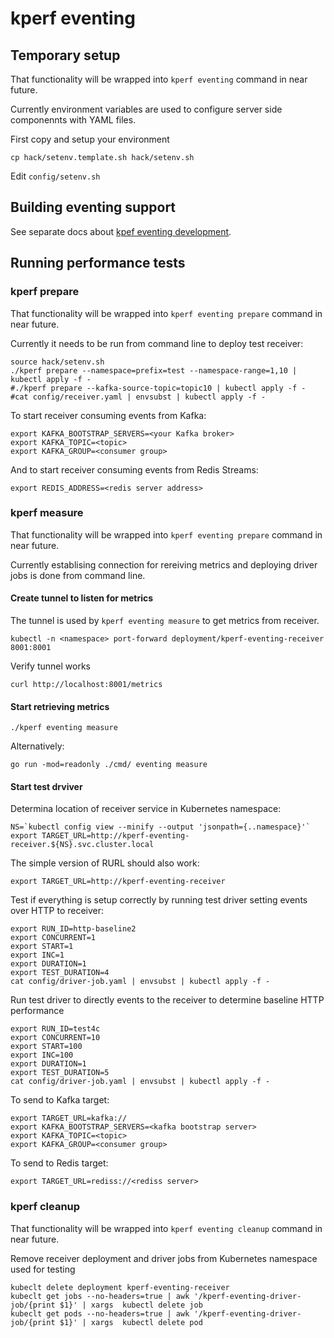 # kperf eventing

## Temporary setup

That functionality will be wrapped into `kperf eventing` command in near future.

Currently environment variables are used to configure server side componennts with YAML files.

First copy and setup your environment

```
cp hack/setenv.template.sh hack/setenv.sh
```

Edit `config/setenv.sh` 


## Building eventing support 

See separate docs about [kpef eventing development](./eventing-dev.mg).

## Running performance tests

### kperf prepare

That functionality will be wrapped into `kperf eventing prepare` command in near future.

Currently it needs to be run from command line to deploy test receiver:

```
source hack/setenv.sh
./kperf prepare --namespace=prefix=test --namespace-range=1,10 | kubectl apply -f -
#./kperf prepare --kafka-source-topic=topic10 | kubectl apply -f -
#cat config/receiver.yaml | envsubst | kubectl apply -f -
```

To start receiver consuming events from Kafka:

```
export KAFKA_BOOTSTRAP_SERVERS=<your Kafka broker>
export KAFKA_TOPIC=<topic>
export KAFKA_GROUP=<consumer group>
```

And to start receiver consuming events from Redis Streams:

```
export REDIS_ADDRESS=<redis server address>
```

### kperf measure

That functionality will be wrapped into `kperf eventing prepare` command in near future.

Currently establising connection for rereiving metrics and deploying driver jobs is done from command line.

#### Create tunnel to listen for metrics

The tunnel is used by `kperf eventing measure` to get metrics from receiver.

```
kubectl -n <namespace> port-forward deployment/kperf-eventing-receiver 8001:8001
```

Verify tunnel works

```
curl http://localhost:8001/metrics
```


#### Start retrieving metrics 

```
./kperf eventing measure
```

Alternatively:

```
go run -mod=readonly ./cmd/ eventing measure
```


#### Start test drviver


Determina location of receiver service in Kubernetes namespace:

```
NS=`kubectl config view --minify --output 'jsonpath={..namespace}'`
export TARGET_URL=http://kperf-eventing-receiver.${NS}.svc.cluster.local
```

The simple version of RURL should also work:

```
export TARGET_URL=http://kperf-eventing-receiver
```

Test if everything is setup correctly by running test driver setting events over HTTP to receiver:

```
export RUN_ID=http-baseline2
export CONCURRENT=1
export START=1
export INC=1 
export DURATION=1
export TEST_DURATION=4
cat config/driver-job.yaml | envsubst | kubectl apply -f -
```

Run test driver to directly events to the receiver to determine baseline HTTP performance 

```
export RUN_ID=test4c
export CONCURRENT=10
export START=100
export INC=100 
export DURATION=1
export TEST_DURATION=5
cat config/driver-job.yaml | envsubst | kubectl apply -f -
```

To send to Kafka target:

```
export TARGET_URL=kafka://
export KAFKA_BOOTSTRAP_SERVERS=<kafka bootstrap server>
export KAFKA_TOPIC=<topic>
export KAFKA_GROUP=<consumer group>
```

To send to Redis target:

```
export TARGET_URL=rediss://<rediss server>
```


### kperf cleanup

That functionality will be wrapped into `kperf eventing cleanup` command in near future.

Remove receiver deployment and driver jobs from Kubernetes namespace used for testing

```
kubeclt delete deployment kperf-eventing-receiver
kubeclt get jobs --no-headers=true | awk '/kperf-eventing-driver-job/{print $1}' | xargs  kubectl delete job
kubeclt get pods --no-headers=true | awk '/kperf-eventing-driver-job/{print $1}' | xargs  kubectl delete pod
```
